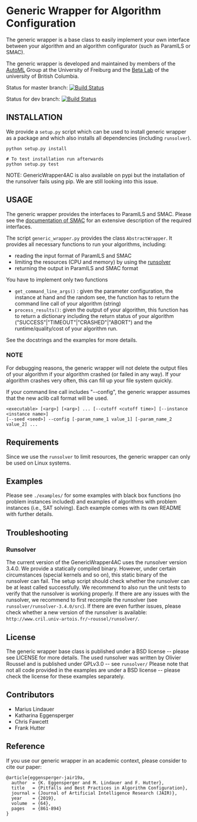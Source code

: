 # Generic Wrapper for Algorithm Configuration

The generic wrapper is a base class to easily implement your own interface between your algorithm and an algorithm configurator (such as ParamILS or SMAC).

The generic wrapper is developed and maintained by members of the [AutoML](http://www.automl.org) Group at the University of Freiburg and the [Beta Lab](http://www.cs.ubc.ca/labs/beta/) of the university of British Columbia. 

Status for master branch: [![Build Status](https://travis-ci.org/automl/GenericWrapper4AC.svg?branch=master)](https://travis-ci.org/automl/GenericWrapper4AC)

Status for dev branch: [![Build Status](https://travis-ci.org/automl/GenericWrapper4AC.svg?branch=dev)](https://travis-ci.org/automl/GenericWrapper4AC)

## INSTALLATION

We provide a `setup.py` script which can be used to install generic wrapper as a package
and which also installs all dependencies (including `runsolver`).

```
python setup.py install

# To test installation run afterwards
python setup.py test
```

NOTE: GenericWrapper4AC is also available on pypi but the installation of the runsolver fails using pip. We are still looking into this issue.

## USAGE

The generic wrapper provides the interfaces to ParamILS and SMAC. Please see the [documentation of SMAC](http://www.cs.ubc.ca/labs/beta/Projects/SMAC/v2.10.03/manual.pdf) for an extensive description of the required interfaces.

The script `generic_wrapper.py` provides the class `AbstractWrapper`. It provides all necessary functions to run your algorithms, including:

  * reading the input format of ParamILS and SMAC
  * limiting the resources (CPU and memory) by using the [runsolver](http://www.cril.univ-artois.fr/~roussel/runsolver/)
  * returning the output in ParamILS and SMAC format
  
You have to implement only two functions

  * `get_command_line_args()` : given the parameter configuration, the instance at hand and the random see, the function has to return the command line call of your algorithm (string)
  *  `process_results()`: given the output of your algorithm, this function has to return a dictionary including the return status of your algorithm ("SUCCESS"|"TIMEOUT"|"CRASHED"|"ABORT") and the runtime/quality/cost of your algorithm run.
  
See the docstrings and the examples for more details.

### NOTE

For debugging reasons, the generic wrapper will not delete the output files of your algorithm if your algorithm crashed (or failed in any way). If your algorithm crashes very often, this can fill up your file system quickly.

If your command line call includes "--config", the generic wrapper assumes that the new aclib call format will be used.

```
<executable> [<arg>] [<arg>] ... [--cutoff <cutoff time>] [--instance <instance name>] 
[--seed <seed>] --config [-param_name_1 value_1] [-param_name_2 value_2] ...
```

## Requirements

Since we use the `runsolver` to limit resources, the generic wrapper can only be used on Linux systems.

## Examples

Please see `./examples/` for some examples with black box functions (no problem instances included) and examples of algorithms with problem instances (i.e., SAT solving).
Each example comes with its own README with further details.

## Troubleshooting

### Runsolver
The current version of the GenericWrapper4AC uses the runsolver version 3.4.0. 
We provide a statically compiled binary. However, under certain circumstances (special kernels and so on), this static binary of the runsolver can fail.
The setup script should check whether the runsolver can be at least called successfully.
We recommend to also run the unit tests to verify that the runsolver is working properly.
If there are any issues with the runsolver, we recommend to first recompile the runsolver (see `runsolver/runsolver-3.4.0/src`).
If there are even further issues, please check whether a new version of the runsolver is available: `http://www.cril.univ-artois.fr/~roussel/runsolver/`.

## License

The generic wrapper base class is published under a BSD license -- please see LICENSE for more details.
The used runsolver was written by Olivier Roussel and is published under GPLv3.0 -- see `runsolver/` 
Please note that not all code provided in the examples are under a BSD license -- please check the license for these examples separately.

## Contributors

  * Marius Lindauer
  * Katharina Eggensperger
  * Chris Fawcett
  * Frank Hutter

## Reference

If you use our generic wrapper in an academic context, please consider to cite our paper:

```
@article{eggensperger-jair19a,
  author  = {K. Eggensperger and M. Lindauer and F. Hutter},
  title   = {Pitfalls and Best Practices in Algorithm Configuration},
  journal = {Journal of Artificial Intelligence Research (JAIR)},
  year    = {2019},
  volume  = {64},
  pages   = {861-894}
}
```
